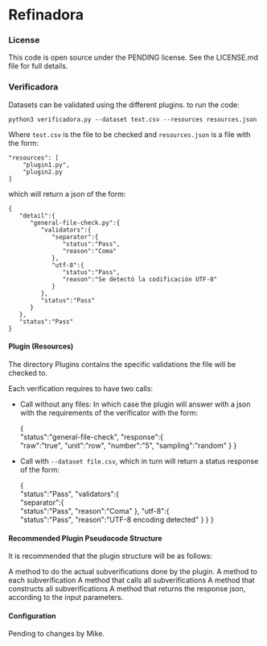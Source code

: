 # Refinadora

### License

This code is open source under the PENDING license. See the LICENSE.md file for
full details.

### Verificadora

Datasets can be validated using the different plugins. to run the code:

`python3 verificadora.py --dataset text.csv --resources resources.json`

Where `test.csv` is the file to be checked and `resources.json` is a file with the form:

	"resources": [
		"plugin1.py",
		"plugin2.py
	]

which will return a json of the form:

	{  
	   "detail":{  
	      "general-file-check.py":{  
	         "validators":{  
	            "separator":{  
	               "status":"Pass",
	               "reason":"Coma"
	            },
	            "utf-8":{  
	               "status":"Pass",
	               "reason":"Se detectó la codificación UTF-8"
	            }
	         },
	         "status":"Pass"
	      }
	   },
	   "status":"Pass"
	}


#### Plugin (Resources)

The directory Plugins contains the specific validations the file will be checked to.

Each verification requires to have two calls:

- Call without any files: In which case the plugin will answer with a json with the requirements of the verificator with the form:

	{  
	   "status":"general-file-check",
	   "response":{  
	      "raw":"true",
	      "unit":"row",
	      "number":"5",
	      "sampling":"random"
	   }
	}

- Call with `--dataset file.csv`, which in turn will return a status response of the form:

	{  
	   "status":"Pass",
	   "validators":{  
	      "separator":{  
	         "status":"Pass",
	         "reason":"Coma"
	      },
	      "utf-8":{  
	         "status":"Pass",
	         "reason":"UTF-8 encoding detected"
	      }
	   }
}


#### Recommended Plugin Pseudocode Structure

It is recommended that the plugin structure will be as follows:

A method to do the actual subverifications done by the plugin.
A method to each subverification
A method that calls all subverifications
A method that constructs all subverifications
A method that returns the response json, according to the input parameters.


#### Configuration

Pending to changes by Mike.
